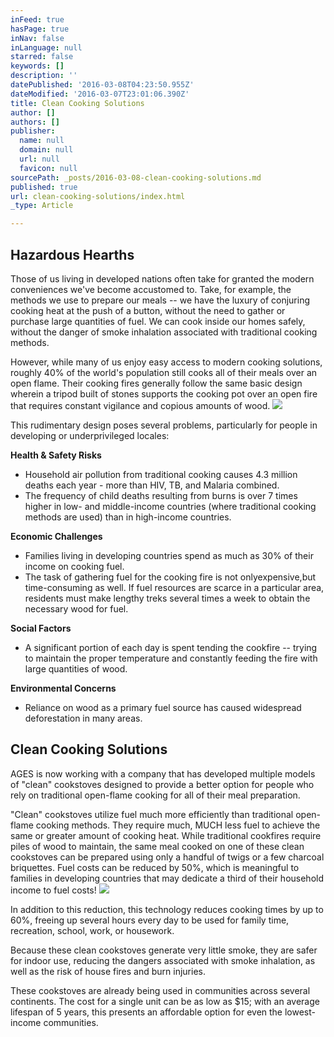 ```yaml
---
inFeed: true
hasPage: true
inNav: false
inLanguage: null
starred: false
keywords: []
description: ''
datePublished: '2016-03-08T04:23:50.955Z'
dateModified: '2016-03-07T23:01:06.390Z'
title: Clean Cooking Solutions
author: []
authors: []
publisher:
  name: null
  domain: null
  url: null
  favicon: null
sourcePath: _posts/2016-03-08-clean-cooking-solutions.md
published: true
url: clean-cooking-solutions/index.html
_type: Article

---
```

## Hazardous Hearths

Those of us living in developed nations often take for granted the modern conveniences we've become accustomed to. Take, for example, the methods we use to prepare our meals -- we have the luxury of conjuring cooking heat at the push of a button, without the need to gather or purchase large quantities of fuel.  We can cook inside our homes safely, without the danger of smoke inhalation associated with traditional cooking methods.

However, while many of us enjoy easy access to modern cooking solutions, roughly 40% of the world's population still cooks all of their meals over an open flame. Their cooking fires generally follow the same basic design wherein a tripod built of stones supports the cooking pot over an open fire that requires constant vigilance and copious amounts of wood.
![](https://the-grid-user-content.s3-us-west-2.amazonaws.com/99b18b7a-14c6-4adc-a784-6c757b2a705c.jpg)

This rudimentary design poses several problems, particularly for people in developing or underprivileged locales:

**Health & Safety Risks**

* Household air pollution from traditional cooking causes 4.3 million deaths each year - more than HIV, TB, and Malaria combined.
* The frequency of child deaths resulting from burns is over 7 times higher in low- and middle-income countries (where traditional cooking methods are used) than in high-income countries.

**Economic Challenges**

* Families living in developing countries spend as much as 30% of their income on cooking fuel.
* The task of gathering fuel for the cooking fire is not onlyexpensive,but time-consuming as well. If fuel resources are scarce in a particular area, residents must make lengthy treks several times a week to obtain the necessary wood for fuel.

**Social Factors**

* A significant portion of each day is spent tending the cookfire -- trying to maintain the proper temperature and constantly feeding the fire with large quantities of wood.

**Environmental Concerns**

* Reliance on wood as a primary fuel source has caused widespread deforestation in many areas.

## Clean Cooking Solutions

AGES is now working with a company that has developed multiple models of "clean" cookstoves designed to provide a better option for people who rely on traditional open-flame cooking for all of their meal preparation.  

"Clean" cookstoves utilize fuel much more efficiently than traditional open-flame cooking methods. They require much, MUCH less fuel to achieve the same or greater amount of cooking heat. While traditional cookfires require piles of wood to maintain, the same meal cooked on one of these clean cookstoves can be prepared using only a handful of twigs or a few charcoal briquettes. Fuel costs can be reduced by 50%, which is meaningful to families in developing countries that may dedicate a third of their household income to fuel costs! ![](https://the-grid-user-content.s3-us-west-2.amazonaws.com/4bc7f898-53df-4dcc-afdb-eb63ef23d73a.jpg)

In addition to this reduction, this technology reduces cooking times by up to 60%, freeing up several hours every day to be used for family time, recreation, school, work, or housework.

Because these clean cookstoves generate very little smoke, they are safer for indoor use, reducing the dangers associated with smoke inhalation, as well as the risk of house fires and burn injuries.

These cookstoves are already being used in communities across several continents. The cost for a single unit can be as low as $15; with an average lifespan of 5 years, this presents an affordable option for even the lowest-income communities.